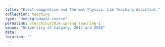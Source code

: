 ```yaml
---
title: "Electromagnetism and Thermal Physics. Lab Teaching Assistant."
collection: teaching
type: "Undergraduate course"
permalink: /teaching/2014-spring-teaching-1
venue: "University of Calgary, 2017 and 2018"
date: 
location: ""
---
```

